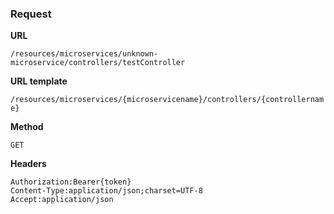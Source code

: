 ### Request

**URL**

`/resources/microservices/unknown-microservice/controllers/testController`

**URL template**

`/resources/microservices/{microservicename}/controllers/{controllername}`

**Method**

`GET`

**Headers**

`Authorization:Bearer{token}`  
`Content-Type:application/json;charset=UTF-8`  
`Accept:application/json`  
